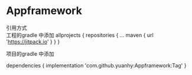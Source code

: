 # Appframework

引用方式  
工程的gradle 中添加
allprojects {
		repositories {
			...
			maven { url 'https://jitpack.io' }
		}
	}




项目的gradle 中添加

dependencies {
	        implementation 'com.github.yuanhy:Appframework:Tag'
	}

